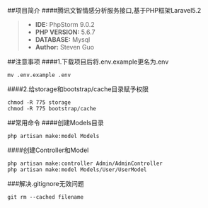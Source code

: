 ##项目简介
####腾讯文智情感分析服务接口,基于PHP框架Laravel5.2
>- **IDE:** PhpStorm 9.0.2
>- **PHP VERSION:** 5.6.7
>- **DATABASE:** Mysql 
>- **Author:** Steven Guo

##注意事项
####1.下载项目后将.env.example更名为.env
```
mv .env.example .env
```

####2.给storage和bootstrap/cache目录赋予权限
```
chmod -R 775 storage
chmod -R 775 bootstrap/cache
```

##常用命令
####创建Models目录
```
php artisan make:model Models
```

####创建Controller和Model
```
php artisan make:controller Admin/AdminController
php artisan make:model Models/User/UserModel
```

###解决.gitignore无效问题
```
git rm --cached filename
```
